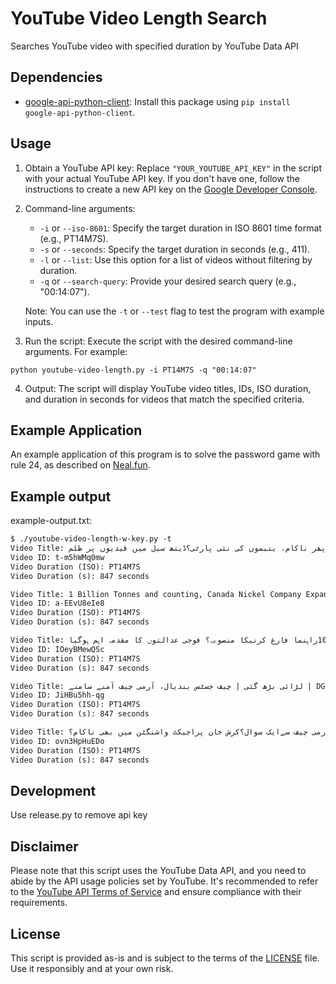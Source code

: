 # YouTube Video Length Search

Searches YouTube video with specified duration by YouTube Data API

## Dependencies

- [google-api-python-client](https://pypi.org/project/google-api-python-client/): Install this package using `pip install google-api-python-client`.

## Usage

1. Obtain a YouTube API key: Replace `"YOUR_YOUTUBE_API_KEY"` in the script with your actual YouTube API key. If you don't have one, follow the instructions to create a new API key on the [Google Developer Console](https://console.developers.google.com/).

2. Command-line arguments:

   - `-i` or `--iso-8601`: Specify the target duration in ISO 8601 time format (e.g., PT14M7S).
   - `-s` or `--seconds`: Specify the target duration in seconds (e.g., 411).
   - `-l` or `--list`: Use this option for a list of videos without filtering by duration.
   - `-q` or `--search-query`: Provide your desired search query (e.g., "00:14:07").

   Note: You can use the `-t` or `--test` flag to test the program with example inputs.

3. Run the script: Execute the script with the desired command-line arguments. For example:
```
python youtube-video-length.py -i PT14M7S -q "00:14:07"
```

4. Output: The script will display YouTube video titles, IDs, ISO duration, and duration in seconds for videos that match the specified criteria.

## Example Application

An example application of this program is to solve the password game with rule 24, as described on [Neal.fun](https://neal.fun/password-game/).

## Example output
example-output.txt:
```txt
$ ./youtube-video-length-w-key.py -t
Video Title: جھوٹ پکڑا گیا9مئی کا غبارہ پھٹ گیا؟کرش خان پھر ناکام، یتیموں کی نئی پارٹی؟ڈیتھ سیل میں قیدیوں پر ظلم
Video ID: t-m5hWMq0mw
Video Duration (ISO): PT14M7S
Video Duration (s): 847 seconds

Video Title: 1 Billion Tonnes and counting, Canada Nickel Company Expands Land Package (TSX.V:CNC)
Video ID: a-EEvU8eIe8
Video Duration (ISO): PT14M7S
Video Duration (s): 847 seconds

Video Title: ن لیگ کافوج کیخلاف گندا کھیل 100راہنما فارغ کرنیکا منصوبہ؟ فوجی عدالتوں کا مقدمہ اہم ہوگیا
Video ID: IOeyBMewQSc
Video Duration (ISO): PT14M7S
Video Duration (s): 847 seconds

Video Title: لڑائی بڑھ گئی | چیف جسٹس بندیال، آرمی چیف آمنے سامنے | DGISPR کی دھمکیاں | چیف جسٹس ڈٹ گئے
Video ID: JiHBu5hh-qg
Video Duration (ISO): PT14M7S
Video Duration (s): 847 seconds

Video Title: چودہ جماعتیں87 وزیر لیکن پاکستان ہارگیا | آرمی چیف سےایک سوال؟کرش خان پراجیکٹ واشنگٹن میں بھی ناکام؟
Video ID: ovn3HpHuEDo
Video Duration (ISO): PT14M7S
Video Duration (s): 847 seconds
```

## Development
Use release.py to remove api key

## Disclaimer

Please note that this script uses the YouTube Data API, and you need to abide by the API usage policies set by YouTube. It's recommended to refer to the [YouTube API Terms of Service](https://developers.google.com/youtube/terms/api-services-terms-of-service) and ensure compliance with their requirements.

## License

This script is provided as-is and is subject to the terms of the [LICENSE](LICENSE) file. Use it responsibly and at your own risk.